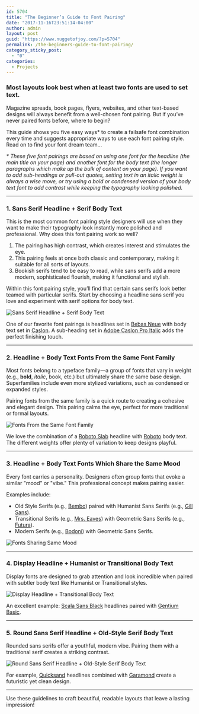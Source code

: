 ```yaml
---
id: 5704
title: "The Beginner’s Guide to Font Pairing"
date: "2017-11-16T23:51:14-04:00"
author: admin
layout: post
guid: "https://www.nuggetofjoy.com/?p=5704"
permalink: /the-beginners-guide-to-font-pairing/
category_sticky_post:
  - "0"
categories:
  - Projects
---
```


### Most layouts look best when at least two fonts are used to set text. 

Magazine spreads, book pages, flyers, websites, and other text-based designs will always benefit from a well-chosen font pairing. But if you’ve never paired fonts before, where to begin?

This guide shows you five easy ways\* to create a failsafe font combination every time and suggests appropriate ways to use each font pairing style. Read on to find your font dream team…

*\* These five font pairings are based on using one font for the headline (the main title on your page) and another font for the body text (the longer paragraphs which make up the bulk of content on your page). If you want to add sub-headings or pull-out quotes, setting text in an italic weight is always a wise move, or try using a bold or condensed version of your body text font to add contrast while keeping the typography looking polished.*

---

### **1. Sans Serif Headline + Serif Body Text**

This is the most common font pairing style designers will use when they want to make their typography look instantly more polished and professional. Why does this font pairing work so well? 

1. The pairing has high contrast, which creates interest and stimulates the eye. 
2. This pairing feels at once both classic and contemporary, making it suitable for all sorts of layouts.
3. Bookish serifs tend to be easy to read, while sans serifs add a more modern, sophisticated flourish, making it functional and stylish.

Within this font pairing style, you’ll find that certain sans serifs look better teamed with particular serifs. Start by choosing a headline sans serif you love and experiment with serif options for body text.

![Sans Serif Headline + Serif Body Text](https://image-control-storage.s3.amazonaws.com/2017/11/22144303/Screen-Shot-2017-09-19-at-13.09.56-4.jpg)

One of our favorite font pairings is headlines set in [Bebas Neue](https://www.fontsquirrel.com/fonts/bebas-neue) with body text set in [Caslon](https://www.fontspring.com/fonts/adobe/adobe-caslon-pro). A sub-heading set in [Adobe Caslon Pro Italic](https://www.fontspring.com/fonts/adobe/adobe-caslon-pro) adds the perfect finishing touch.

---

### **2. Headline + Body Text Fonts From the Same Font Family**

Most fonts belong to a typeface family—a group of fonts that vary in weight (e.g., **bold**, *italic*, book, etc.) but ultimately share the same base design. Superfamilies include even more stylized variations, such as condensed or expanded styles.

Pairing fonts from the same family is a quick route to creating a cohesive and elegant design. This pairing calms the eye, perfect for more traditional or formal layouts.

![Fonts From the Same Font Family](https://image-control-storage.s3.amazonaws.com/2017/11/22144304/Screen-Shot-2017-09-19-at-13.10.04-3.jpg)

We love the combination of a [Roboto Slab](https://www.fontsquirrel.com/fonts/roboto-slab) headline with [Roboto](https://www.fontsquirrel.com/fonts/roboto) body text. The different weights offer plenty of variation to keep designs playful.

---

### **3. Headline + Body Text Fonts Which Share the Same Mood**

Every font carries a personality. Designers often group fonts that evoke a similar "mood" or "vibe." This professional concept makes pairing easier.

Examples include:
- Old Style Serifs (e.g., [Bembo](https://www.fonts.com/font/monotype/bembo)) paired with Humanist Sans Serifs (e.g., [Gill Sans](https://www.fonts.com/font/monotype/gill-sans)).
- Transitional Serifs (e.g., [Mrs. Eaves](https://www.myfonts.com/fonts/emigre/mrs-eaves-ot/)) with Geometric Sans Serifs (e.g., [Futura](https://www.myfonts.com/fonts/bitstream/futura/)).
- Modern Serifs (e.g., [Bodoni](https://www.myfonts.com/fonts/bitstream/atf-bodoni/)) with Geometric Sans Serifs.

![Fonts Sharing Same Mood](https://image-control-storage.s3.amazonaws.com/2017/11/22144306/Screen-Shot-2017-09-19-at-13.10.11-3.jpg)

---

### **4. Display Headline + Humanist or Transitional Body Text**

Display fonts are designed to grab attention and look incredible when paired with subtler body text like Humanist or Transitional styles.

![Display Headline + Transitional Body Text](https://image-control-storage.s3.amazonaws.com/2017/11/22144309/Screen-Shot-2017-09-19-at-13.10.29-3.jpg)

An excellent example: [Scala Sans Black](https://www.myfonts.com/fonts/fontfont/ff-scala-sans/) headlines paired with [Gentium Basic](https://www.fontsquirrel.com/fonts/gentium-basic).

---

### **5. Round Sans Serif Headline + Old-Style Serif Body Text**

Rounded sans serifs offer a youthful, modern vibe. Pairing them with a traditional serif creates a striking contrast.

![Round Sans Serif Headline + Old-Style Serif Body Text](https://image-control-storage.s3.amazonaws.com/2017/11/22144310/Screen-Shot-2017-09-19-at-13.10.36-3.jpg)

For example, [Quicksand](https://www.fontsquirrel.com/fonts/quicksand) headlines combined with [Garamond](https://typekit.com/fonts/adobe-garamond) create a futuristic yet clean design.

---

Use these guidelines to craft beautiful, readable layouts that leave a lasting impression!
